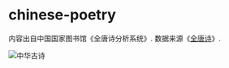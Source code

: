 # chinese-poetry

内容出自中国国家图书馆《全唐诗分析系统》. 数据来源《[全唐诗](http://baike.baidu.com/view/26372.htm)》.

![中华古诗](https://raw.githubusercontent.com/jackeyGao/chinese-poetry/master/images/full-tang-poetry.png "中华古诗")
